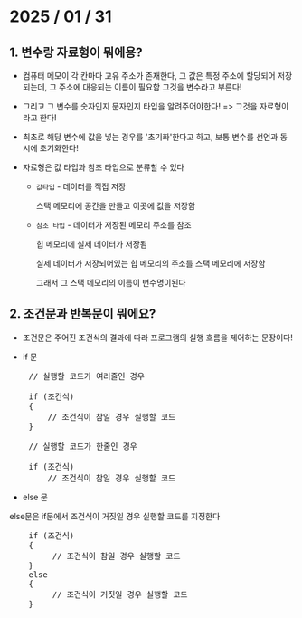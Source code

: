# 2025 / 01 / 31
## 1. 변수랑 자료형이 뭐에용?
* 컴퓨터 메모이 각 칸마다 고유 주소가 존재한다, 그 값은 특정 주소에 할당되어 저장되는데, 그 주소에 대응되는
이름이 필요함 그것을 변수라고 부른다!
    
* 그리고 그 변수를 숫자인지 문자인지 타입을 알려주어야한다! => 그것을 자료형이라고 한다!

* 최초로 해당 변수에 값을 넣는 경우를 '초기화'한다고 하고, 보통 변수를 선언과 동시에 초기화한다!
  
* 자료형은 값 타입과 참조 타입으로 분류할 수 있다
  * `값타입` - 데이터를 직접 저장
  
    스택 메모리에 공간을 만들고 이곳에 값을 저장함
  
  
   * `참조 타입` - 데이터가 저장된 메모리 주소를 참조
  
     힙 메모리에 실제 데이터가 저장됨
  
     실제 데이터가 저장되어있는 힙 메모리의 주소를 스택 메모리에 저장함
  
     그래서 그 스택 메모리의 이름이 변수명이된다

## 2. 조건문과 반복문이 뭐에요?
* 조건문은 주어진 조건식의 결과에 따라 프로그램의 실행 흐름을 제어하는 문장이다!
 
* if 문
<pre>
    // 실행할 코드가 여러줄인 경우
    
    if (조건식)
    {
        // 조건식이 참일 경우 실행할 코드
    }

    // 실행할 코드가 한줄인 경우
    
    if (조건식)
        // 조건식이 참일 경우 실행할 코드
</pre>

* else 문
  
else문은 if문에서 조건식이 거짓일 경우 실행할 코드를 지정한다
<pre>
    if (조건식)
    {
         // 조건식이 참일 경우 실행할 코드
    }
    else
    {
         // 조건식이 거짓일 경우 실행할 코드
    }
</pre>
